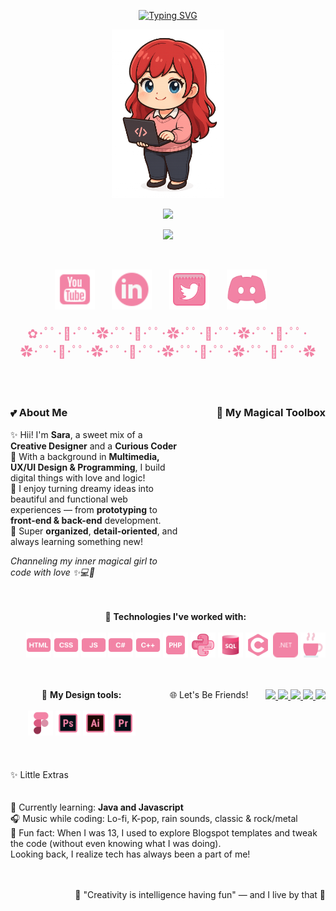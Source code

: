 <p align="center">
  <a href="https://github.com/DenverCoder1/readme-typing-svg">
    <img src="https://readme-typing-svg.demolab.com?font=Quicksand&size=36&pause=1000&color=F283A5&center=true&vCenter=true&width=400&lines=Hey%2C+I'm+Sara!+%F0%9F%8C%B9" alt="Typing SVG" />
  </a>
</p>


<!--char-->
<p align="center">
  <img src="https://github.com/saramchq/saramchq/raw/main/assets/char.png" alt="Sara chibi character" width="180"/>
</p>
<!-- Typing SVG -->
<p align="center">
  <!-- Typing SVG baseado no projeto de DenverCoder1 -->
  <a href="https://github.com/DenverCoder1/readme-typing-svg">
    <img src="https://readme-typing-svg.demolab.com/?lines=Creative%20Dev%20%26%20UX%2FUI%20Designer;Always%20learning%20something%20new%20%F0%9F%8C%9F;Coding%20with%20love%20and%20a%20bit%20of%20magic%20%E2%9C%A8&font=Quicksand&center=true&width=500&height=45&color=F79BCF&vCenter=true&pause=1000&size=20" />
  </a>
</p>

<!--status-->
<p align="center">
  <img src="https://github-readme-stats.vercel.app/api?username=saramchq&show_icons=true&title_color=F283A5&icon_color=F283A5&text_color=F6D7E0&bg_color=00000000&border_radius=10" />
</p>

<br>
<p align="center">
  <a href="https://www.youtube.com/@saralunee"><img width="64px" src="https://github.com/saramchq/saramchq/blob/main/assets/icons8-youtube-48.png"/></a>
  &#8287;&#8287;&#8287;&#8287;&#8287;
  <a href="https://www.linkedin.com/in/saraluisam/"><img width="64px" src="https://github.com/saramchq/saramchq/blob/main/assets/icons8-linkedin-48.png"/></a>
  &#8287;&#8287;&#8287;&#8287;&#8287;
  <a href="https://twitter.com/saracoding"><img width="64px" src="https://github.com/saramchq/saramchq/blob/main/assets/icons8-twitter-squared-64.png"/></a>
  &#8287;&#8287;&#8287;&#8287;&#8287;
  <a href="https://discord.gg/users/saracoding"><img width="64px" src="https://github.com/saramchq/saramchq/blob/main/assets/icons8-discord-80.png"/></a>
  &#8287;&#8287;&#8287;&#8287;&#8287;

<p align="center" style="color: #F283A5; font-size: 20px;">✿･ﾟﾟ･🌸･ﾟﾟ･✿･ﾟﾟ･🌸･ﾟﾟ･✿･ﾟﾟ･🌸･ﾟﾟ･✿･ﾟﾟ･🌸･ﾟﾟ･✿･ﾟﾟ･🌸･ﾟﾟ･✿･ﾟﾟ･🌸･ﾟﾟ･✿･ﾟﾟ･🌸･ﾟﾟ･✿･ﾟﾟ･🌸･ﾟﾟ･✿</p>
<br>

<p align="center">
<div style="display: flex; justify-content: space-between; align-items: flex-start; gap: 20px; flex-wrap: wrap;">

  <div style="flex: 1; min-width: 250px; max-width: 500px;">
    <h3>💕 About Me</h3>
    <p>
      ✨ Hii! I'm <b>Sara</b>, a sweet mix of a <b>Creative Designer</b> and a <b>Curious Coder</b><br>
      🌸 With a background in <b>Multimedia, UX/UI Design & Programming</b>, I build digital things with love and logic!<br>
      🎀 I enjoy turning dreamy ideas into beautiful and functional web experiences — from <b>prototyping</b> to <b>front-end & back-end</b> development.<br>
      🧁 Super <b>organized</b>, <b>detail-oriented</b>, and always learning something new!
    </p>
    <p><i>Channeling my inner magical girl to code with love ✨💻🌙</i></p>
  </div>
</p>
<br>
<h3 align="center">💼 My Magical Toolbox</h3></p>

<p align="center">🧪 <b>Technologies I've worked with:</b><br><br> 

<img src="https://github.com/saramchq/saramchq/blob/main/assets/icons8-html-48.png" width="40" title="HTML5"/>
<img src="https://github.com/saramchq/saramchq/blob/main/assets/icons8-css-48.png" width="40" title="CSS3"/>
<img src="https://github.com/saramchq/saramchq/blob/main/assets/icons8-js-48.png" width="40" title=".javascript"/>
<img src="https://github.com/saramchq/saramchq/blob/main/assets/icons8-cs-48.png" width="40" title="C#"/>
<img src="https://github.com/saramchq/saramchq/blob/main/assets/icons8-c-plus-plus-48.png" width="40" title="C++"/>
<img src="https://github.com/saramchq/saramchq/blob/main/assets/icons8-php-48.png" width="40" title="PHP"/>
<img src="https://github.com/saramchq/saramchq/blob/main/assets/icons8-python-64.png" width="40" title="Python"/>
<img src="https://github.com/saramchq/saramchq/blob/main/assets/icons8-sql-48.png" width="40" title="MySQL"/>
<img src="https://github.com/saramchq/saramchq/blob/main/assets/icons8-c-48.png" width="40" title="C"/>
<img src="https://github.com/saramchq/saramchq/blob/main/assets/icons8-.net-32.png" width="40" title=".NET"/>
<img src="https://github.com/saramchq/saramchq/blob/main/assets/icons8-java-58.png" width="40" title=".java"/>
</p>
<br>

<p align="center">🎨 <b>My Design tools:</b><br><br>
<img src="https://github.com/saramchq/saramchq/blob/main/assets/figma.png" width="40" title="Figma"/>
<img src="https://github.com/saramchq/saramchq/blob/main/assets/ps.png" width="40" title="PS"/>
<img src="https://github.com/saramchq/saramchq/blob/main/assets/icons8-illustrator-48.png" width="40" title="Illustrator"/>
<img src="https://github.com/saramchq/saramchq/blob/main/assets/premiere.png" width="40" title="Premiere"/>
</p>
<br>
<p align="center"> 🌐 Let's Be Friends!</p>

<p align="center">
  <a href="https://www.youtube.com/@saralunee">
    <img src="https://img.shields.io/static/v1?message=YouTube&logo=youtube&label=&color=F283A5&logoColor=white&style=for-the-badge" height="35"/>
  </a>
  <a href="https://www.instagram.com/saracoding/">
    <img src="https://img.shields.io/static/v1?message=Instagram&logo=instagram&label=&color=F283A5&logoColor=white&style=for-the-badge" height="35"/>
  </a>
  <a href="https://discordapp.com/users/saracoding">
    <img src="https://img.shields.io/static/v1?message=Discord&logo=discord&label=&color=F283A5&logoColor=white&style=for-the-badge" height="35"/>
  </a>
  <a href="mailto:saaracoding@gmail.com">
    <img src="https://img.shields.io/static/v1?message=Gmail&logo=gmail&label=&color=F283A5&logoColor=white&style=for-the-badge" height="35"/>
  </a>
  <a href="https://www.linkedin.com/in/saraluisam/">
    <img src="https://img.shields.io/static/v1?message=LinkedIn&logo=linkedin&label=&color=F283A5&logoColor=white&style=for-the-badge" height="35"/>
  </a>
</p>
<br>
✨ Little Extras

🌷 Currently learning: **Java and Javascript**  
🎧 Music while coding: Lo-fi, K-pop, rain sounds, classic & rock/metal<br>
🧸 Fun fact: When I was 13, I used to explore Blogspot templates and tweak the code (without even knowing what I was doing). <br>
Looking back, I realize tech has always been a part of me!</p>


🌙 "Creativity is intelligence having fun" — and I live by that 💖

